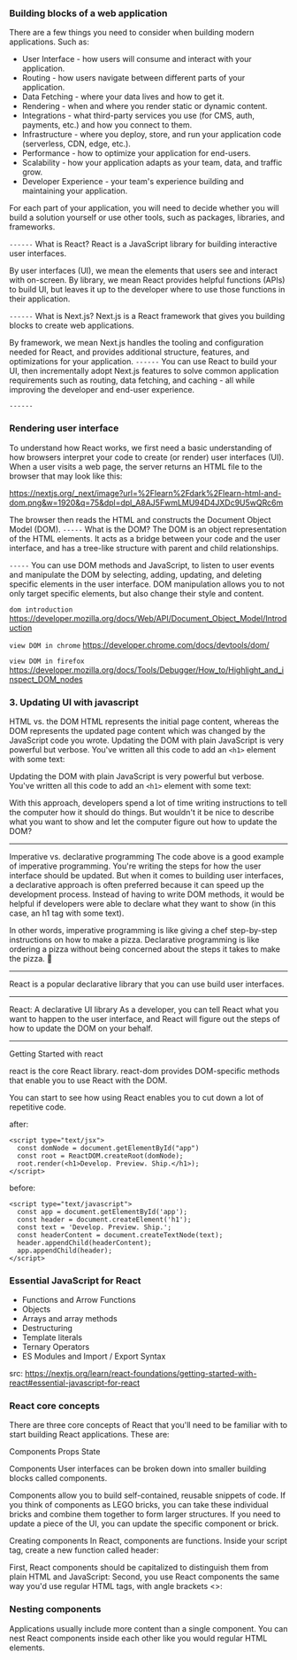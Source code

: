 ### Building blocks of a web application
There are a few things you need to consider when building modern applications. Such as:

- User Interface - how users will consume and interact with your application.
- Routing - how users navigate between different parts of your application.
- Data Fetching - where your data lives and how to get it.
- Rendering - when and where you render static or dynamic content.
- Integrations - what third-party services you use (for CMS, auth, payments, etc.) and how you connect to them.
- Infrastructure - where you deploy, store, and run your application code (serverless, CDN, edge, etc.).
- Performance - how to optimize your application for end-users.
- Scalability - how your application adapts as your team, data, and traffic grow.
- Developer Experience - your team's experience building and maintaining your application.

For each part of your application, you will need to decide whether you will build a solution yourself or use other tools, such as packages, libraries, and frameworks.

`------`
What is React?
React is a JavaScript library for building interactive user interfaces.

By user interfaces (UI), we mean the elements that users see and interact with on-screen.
By library, we mean React provides helpful functions (APIs) to build UI, but leaves it up to the developer where to use those functions in their application.

`------`
What is Next.js?
Next.js is a React framework that gives you building blocks to create web applications.

By framework, we mean Next.js handles the tooling and configuration needed for React, and provides additional structure, features, and optimizations for your application.
`------`
You can use React to build your UI, then incrementally adopt Next.js features to solve common application requirements such as routing, data fetching, and caching - all while improving the developer and end-user experience.

`------`
### Rendering user interface

To understand how React works, we first need a basic understanding of how browsers interpret your code to create (or render) user interfaces (UI).
When a user visits a web page, the server returns an HTML file to the browser that may look like this:

<!-- image of HTML and DOM -->
https://nextjs.org/_next/image?url=%2Flearn%2Fdark%2Flearn-html-and-dom.png&w=1920&q=75&dpl=dpl_A8AJ5FwmLMU94D4JXDc9U5wQRc6m

The browser then reads the HTML and constructs the Document Object Model (DOM).
`-----`
What is the DOM?
The DOM is an object representation of the HTML elements. It acts as a bridge between your code and the user interface, and has a tree-like structure with parent and child relationships.

`-----`
You can use DOM methods and JavaScript, to listen to user events and manipulate the DOM by selecting, adding, updating, and deleting specific elements in the user interface. DOM manipulation allows you to not only target specific elements, but also change their style and content.

`dom introduction`
https://developer.mozilla.org/docs/Web/API/Document_Object_Model/Introduction

`view DOM in chrome`
https://developer.chrome.com/docs/devtools/dom/

`view DOM in firefox`
https://developer.mozilla.org/docs/Tools/Debugger/How_to/Highlight_and_inspect_DOM_nodes


### 3. Updating UI with javascript

HTML vs. the DOM
HTML represents the initial page content, whereas the DOM represents the updated page content which was changed by the JavaScript code you wrote.
Updating the DOM with plain JavaScript is very powerful but verbose. You've written all this code to add an `<h1>` element with some text:

Updating the DOM with plain JavaScript is very powerful but verbose. You've written all this code to add an `<h1>` element with some text:

With this approach, developers spend a lot of time writing instructions to tell the computer how it should do things. But wouldn't it be nice to describe what you want to show and let the computer figure out how to update the DOM?

---

Imperative vs. declarative programming
The code above is a good example of imperative programming. You're writing the steps for how the user interface should be updated. But when it comes to building user interfaces, a declarative approach is often preferred because it can speed up the development process. Instead of having to write DOM methods, it would be helpful if developers were able to declare what they want to show (in this case, an h1 tag with some text).

In other words, imperative programming is like giving a chef step-by-step instructions on how to make a pizza. Declarative programming is like ordering a pizza without being concerned about the steps it takes to make the pizza. 🍕

---
React is a popular declarative library that you can use build user interfaces.

---
React: A declarative UI library
As a developer, you can tell React what you want to happen to the user interface, and React will figure out the steps of how to update the DOM on your behalf.

---
Getting Started with react

react is the core React library.
react-dom provides DOM-specific methods that enable you to use React with the DOM.


You can start to see how using React enables you to cut down a lot of repetitive code.

after:
```
<script type="text/jsx">
  const domNode = document.getElementById("app")
  const root = ReactDOM.createRoot(domNode);
  root.render(<h1>Develop. Preview. Ship.</h1>);
</script>
```

before:
```
<script type="text/javascript">
  const app = document.getElementById('app');
  const header = document.createElement('h1');
  const text = 'Develop. Preview. Ship.';
  const headerContent = document.createTextNode(text);
  header.appendChild(headerContent);
  app.appendChild(header);
</script>
```

### Essential JavaScript for React
- Functions and Arrow Functions
- Objects
- Arrays and array methods
- Destructuring
- Template literals
- Ternary Operators
- ES Modules and Import / Export Syntax

src: https://nextjs.org/learn/react-foundations/getting-started-with-react#essential-javascript-for-react


### React core concepts
There are three core concepts of React that you'll need to be familiar with to start building React applications. These are:

Components
Props
State

Components
User interfaces can be broken down into smaller building blocks called components.

Components allow you to build self-contained, reusable snippets of code. If you think of components as LEGO bricks, you can take these individual bricks and combine them together to form larger structures. If you need to update a piece of the UI, you can update the specific component or brick.


Creating components
In React, components are functions. Inside your script tag, create a new function called header:

First, React components should be capitalized to distinguish them from plain HTML and JavaScript:
Second, you use React components the same way you'd use regular HTML tags, with angle brackets <>:

### Nesting components
Applications usually include more content than a single component. You can nest React components inside each other like you would regular HTML elements.